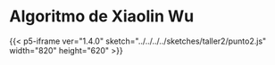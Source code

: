 # Algoritmo de Xiaolin Wu

{{< p5-iframe ver="1.4.0" sketch="../../../../sketches/taller2/punto2.js" width="820" height="620" >}}
